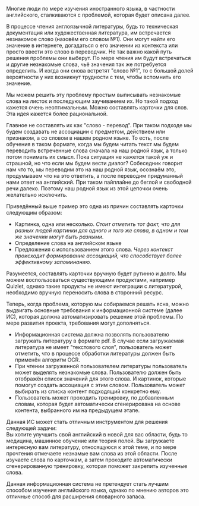 Многие люди по мере изучения иностранного языка, в частности английского, сталкиваются с проблемой, которая будет описана далее.  
  
В процессе чтения англоязычной литературы, будь то техническая документация или художественная литература, им встречается незнакомое слово (назовём его словом №1). Они могут найти его значение в интернете, догадаться о его значении из контекста или просто ввести это слово в переводчик. Не так важно какой путь решения проблемы они выберут. По мере чтения им будут встречаться и другие незнакомые слова, чьё значения так же потребуется определить. И когда они снова встретят "слово №1”, то с большой долей вероятности у них возникнут трудности с тем, чтобы вспомнить его значение.  
  
Мы можем решить эту проблему простым выписывать незнакомые слова на листок и последующим заучиванием их. Но такой подход кажется очень неоптимальным. Можно составлять карточки для слов. Эта идея кажется более рациональной.  
  
Главное не составлять их как "слово - перевод". При таком подходе мы будем создавать не ассоциации с предметом, действием или признаком, а со словом в нашем родном языке. То есть, после обучения в таком формате, когда мы будем читать текст мы будем переводить встреченные слова сначала на наш родной язык, а только потом понимать их смысл. Пока ситуация не кажется такой уж и страшной, но что если мы будем вести диалог? Собеседник говорит нам что то, мы переводим это на наш родной язык, осознаём это, продумываем что на это ответить, а после переводим придуманный нами ответ на английский. При таком пайплайне до беглой и свободной речи далеко. Поэтому наш родной язык из этой цепочки очень желательно исключить.  
  
Приведённый выше пример это одна из причин составлять карточки следующим образом:  
- Картинка, одна или несколько. *Стоит отметить тот факт, что для разных людей картинки для одного и того же слова, в одном и том же значении могут быть разными.*  
- Определение слова на английском языке  
- Предложения с использованием этого слова. *Через контекст происходит формирование ассоциаций, что способствует более эффективному запоминанию.*  
  
Разумеется, составлять карточки вручную будет рутинно и долго. Мы можем воспользоваться существующими продуктами, например Quizlet, однако такие продукты не имеют интеграции с литературой, необходимо вручную переносить слова в сторонний ресурс.  
  
Теперь, когда проблема, которую мы собираемся решать ясна, можно выдвигать основные требования к информационной системе (далее ИС), которая должна автоматизировать решение этой проблемы. По мере развития проекта, требования могут дополняться.  
  
- Информационная система должна позволять пользователю загружать литературу в формате pdf. В случае если загружаемая литература не имеет "текстового слоя", пользователь может отметить, что в процессе обработки литературы должен быть применён алгоритм OCR.  
- При чтении загруженной пользователем литературы пользователь может выделять незнакомые слова. Пользователю должен быть отображён список значений для этого слова. И картинок, которые помогут создать ассоциация с этим словом. Пользователь может выбирать из списка контент подходящий конкретно ему.  
- Пользователь может проходить тренировку, по добавленным словам, которая будет автоматически сгенерирована на основе контента, выбранного им на предыдущем этапе.  
  
Данная ИС может стать отличным инструментом для решения следующей задачи:  
Вы хотите улучшить свой английский в новой для вас области, будь то медицина, машинное обучение или теория полей. Вы загружаете интересную вам литературу, относящуюся к этой теме, и по мере прочтения отмечаете незнамые вам слова из этой области. После изучаете слова по карточкам, а затем проходите автоматически сгенерированную тренировку, которая поможет закрепить изученные слова.  
  
Данная информационная система не претендует стать лучшим способом изучения английского языка, однако по мнению авторов это отличные способ для расширения словарного запаса.